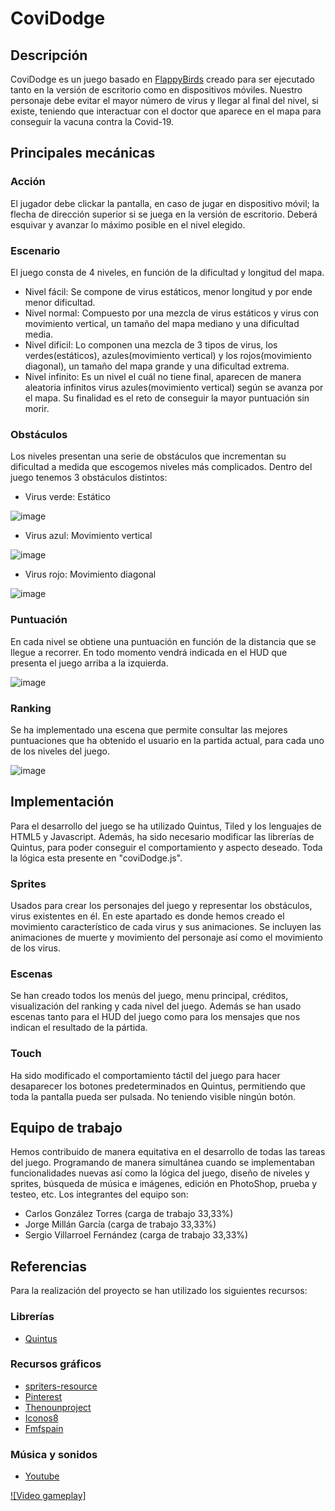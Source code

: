 # CoviDodge

## Descripción
CoviDodge es un juego basado en [FlappyBirds](https://flappybird.io/) creado para ser ejecutado tanto en la versión de escritorio como en dispositivos móviles. Nuestro personaje debe evitar el mayor número de virus y llegar al final del nivel, si existe, teniendo que interactuar con el doctor que aparece en el mapa para conseguir la vacuna contra la Covid-19.

## Principales mecánicas 
### Acción
El jugador debe clickar la pantalla, en caso de jugar en dispositivo móvil; la flecha de dirección superior si se juega en la versión de escritorio. Deberá esquivar y avanzar lo máximo posible en el nivel elegido.

### Escenario
El juego consta de 4 niveles, en función de la dificultad y longitud del mapa.
* Nivel fácil: Se compone de virus estáticos, menor longitud y por ende menor dificultad.
* Nivel normal: Compuesto por una mezcla de virus estáticos y virus con movimiento vertical, un tamaño del mapa mediano y una dificultad media.
* Nivel dificil: Lo componen una mezcla de 3 tipos de virus, los verdes(estáticos), azules(movimiento vertical) y los rojos(movimiento diagonal), un tamaño del mapa grande y una dificultad extrema.
* Nivel infinito: Es un nivel el cuál no tiene final, aparecen de manera aleatoria infinitos virus azules(movimiento vertical) según se avanza por el mapa. Su finalidad es el reto de conseguir la mayor puntuación sin morir.

### Obstáculos
Los niveles presentan una serie de obstáculos que incrementan su dificultad a medida que escogemos niveles más complicados. Dentro del juego tenemos 3 obstáculos distintos:
* Virus verde: Estático

![image](https://user-images.githubusercontent.com/42656687/122440703-1d1a2580-cf9d-11eb-9436-27f9274b7c7c.png)

* Virus azul: Movimiento vertical

![image](https://user-images.githubusercontent.com/42656687/122440791-34f1a980-cf9d-11eb-9fd1-b16c92f48dc6.png)

* Virus rojo: Movimiento diagonal

![image](https://user-images.githubusercontent.com/42656687/122440854-420e9880-cf9d-11eb-9538-07c9cf470c55.png)


### Puntuación
En cada nivel se obtiene una puntuación en función de la distancia que se llegue a recorrer. En todo momento vendrá indicada en el HUD que presenta el juego arriba a la izquierda.

![image](https://user-images.githubusercontent.com/42656687/122441088-7eda8f80-cf9d-11eb-96c5-d98840061759.png)

### Ranking
Se  ha implementado una escena que permite consultar las mejores puntuaciones que ha obtenido el usuario en la partida actual, para cada uno de los niveles del juego.

![image](https://user-images.githubusercontent.com/42656687/122441348-c234fe00-cf9d-11eb-8ee3-ca20757df293.png)


## Implementación
Para el desarrollo del juego se ha utilizado Quintus, Tiled y los lenguajes de HTML5 y Javascript. Además, ha sido necesario modificar las librerías de Quintus, para poder conseguir el comportamiento y aspecto deseado. Toda la lógica esta presente en "coviDodge.js".

### Sprites
Usados para crear los personajes del juego y representar los obstáculos, virus existentes en él. En este apartado es donde hemos creado el movimiento característico de cada virus y sus animaciones. Se incluyen las animaciones de muerte y movimiento del personaje así como el movimiento de los virus.

### Escenas
Se han creado todos los menús del juego, menu principal, créditos, visualización del ranking y cada nivel del juego. Además se han usado escenas tanto para el HUD del juego como para los mensajes que nos indican el resultado de la pártida.

### Touch
Ha sido modificado el comportamiento táctil del juego para hacer desaparecer los botones predeterminados en Quintus, permitiendo que toda la pantalla pueda ser pulsada. No teniendo visible ningún botón. 

## Equipo de trabajo
Hemos contribuido de manera equitativa en el desarrollo de todas las tareas del juego. Programando de manera simultánea cuando se implementaban funcionalidades nuevas así como la lógica del juego, diseño de niveles y sprites, búsqueda de música e imágenes, edición en PhotoShop, prueba y testeo, etc.
Los integrantes del equipo son:
* Carlos González Torres (carga de trabajo 33,33%)
* Jorge Millán García (carga de trabajo 33,33%)
* Sergio Villarroel Fernández (carga de trabajo 33,33%)

## Referencias 

Para la realización del proyecto se han utilizado los siguientes recursos: 

### Librerías
* [Quintus](http://www.html5quintus.com/)

### Recursos gráficos
* [spriters-resource](https://www.spriters-resource.com/)
* [Pinterest](https://www.pinterest.es/)
* [Thenounproject](thenounproject.com)
* [Iconos8](https://iconos8.es/)
* [Fmfspain](https://www.fmfspain.com/2020/03/como-explicar-a-los-ninos-lo-que-es-el-coronavirus/)

### Música y sonidos
* [Youtube](https://www.youtube.com/)

[![Video gameplay]](https://www.youtube.com/watch?v=yhVfo0Pq-Qc&ab_channel=JORGEMILL%C3%81NGARC%C3%8DA)
